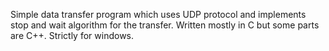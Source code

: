 Simple data transfer program which uses UDP protocol and implements stop and wait algorithm for the transfer.
Written mostly in C but some parts are C++. Strictly for windows.
